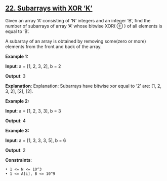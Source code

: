 <h2><a href="https://www.codingninjas.com/studio/problems/subarrays-with-xor-k_6826258?utm_source=striver&utm_medium=website&utm_campaign=a_zcoursetuf&leftPanelTabValue=PROBLEM">22. Subarrays with XOR ‘K’</a></h2>

Given an array ‘A’ consisting of ‘N’ integers and an integer ‘B’, find the number of subarrays of array ‘A’ whose bitwise XOR( ⊕ ) of all elements is equal to ‘B’.

A subarray of an array is obtained by removing some(zero or more) elements from the front and back of the array.


**Example 1:**

**Input**: a = [1, 2, 3, 2], b = 2

**Output**: 3

**Explanation**: Explanation: Subarrays have bitwise xor equal to ‘2’ are: [1, 2, 3, 2], [2], [2].

**Example 2:**

**Input**: a = [1, 2, 3, 3], b = 3

**Output**: 4

**Example 3:**

**Input**: a = [1, 3, 3, 3, 5], b = 6

**Output**: 2



**Constraints**:

    • 1 <= N <= 10^3
    • 1 <= A[i], B <= 10^9
